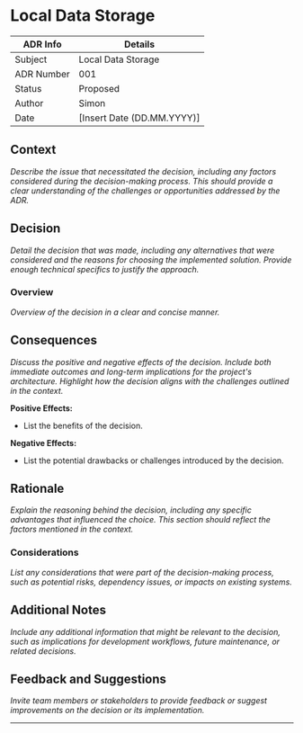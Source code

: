 # Local Data Storage

| ADR Info            | Details           |
|---------------------|-------------------|
| Subject             | Local Data Storage  |
| ADR Number          | 001   |
| Status              | Proposed   |
| Author              | Simon   |
| Date                | [Insert Date (DD.MM.YYYY)]     |

## Context
*Describe the issue that necessitated the decision, including any factors considered during the decision-making process. This should provide a clear understanding of the challenges or opportunities addressed by the ADR.*

## Decision
*Detail the decision that was made, including any alternatives that were considered and the reasons for choosing the implemented solution. Provide enough technical specifics to justify the approach.*

### Overview
*Overview of the decision in a clear and concise manner.*

## Consequences
*Discuss the positive and negative effects of the decision. Include both immediate outcomes and long-term implications for the project's architecture. Highlight how the decision aligns with the challenges outlined in the context.*

**Positive Effects:**
- List the benefits of the decision.

**Negative Effects:**
- List the potential drawbacks or challenges introduced by the decision.

## Rationale
*Explain the reasoning behind the decision, including any specific advantages that influenced the choice. This section should reflect the factors mentioned in the context.*

### Considerations
*List any considerations that were part of the decision-making process, such as potential risks, dependency issues, or impacts on existing systems.*

## Additional Notes
*Include any additional information that might be relevant to the decision, such as implications for development workflows, future maintenance, or related decisions.*

## Feedback and Suggestions
*Invite team members or stakeholders to provide feedback or suggest improvements on the decision or its implementation.*

---

